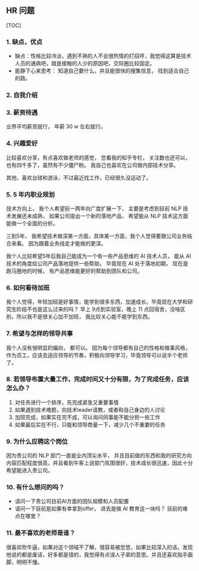 ## HR 问题

[TOC]

### 1. 缺点，优点

- 缺点：性格比较冷淡，遇到不熟的人不会很热情的打招呼，我觉得这算是技术人员的通病吧，就是接触的人少的原因吧，交际圈比较固定。 
- 能静下心来思考： 知道自己要什么，并且能很快的搜集信息， 找到适合自己的路。

### 2. 自我介绍



### 3. 薪资待遇

业界平均薪资就行， 年薪 30 w 左右就行。



### 4. 兴趣爱好

比较喜欢分享，有点喜欢做老师的感觉， 您看我的知乎专栏， 关注数也还可以，也有四千多了，虽然有不少僵尸粉。 我自己也喜欢在公司做内部技术分享。

其他，喜欢台球和游泳，不过最近找工作，已经很久没运动了。

### 5.   5 年内职业规划

技术方向上， 我个人希望前一两年向广度扩展一下， 主要是考虑到目前 NLP 技术发展还未成熟， 如果公司提出一个新的落地产品， 希望能从 NLP 技术这方面能做一个全面的分析。 

三到5年， 我希望技术做深某一方面，具体某一方面，我个人觉得要跟公司业务结合来看。 因为跟着业务线走才能做的更深。 

我个人比较希望5年后我自己能成为一个有一些产品思维的 AI 技术人员， 能从 AI 技术的角度给公司产品落地提供一些帮助。 毕竟现在 AI 处于落地初期， 现在是跑马圈地的时候， 有产品思维能更好的帮助到团队和公司。

### 6. 如何看待加班

我个人觉得，年轻加班是好事情，能学到很多东西，加速成长。毕竟现在大学和研究生阶段不也是这么过来的吗？ 早上 9点到实验室，晚上 11 点回宿舍，没啥区别，所以我不是很关心加不加班， 我比较关心能不能学到东西。

### 7. 希望与怎样的领导共事

我个人没有很明显的偏向， 都可以。 因为每个领导都有自己的性格和做事风格，作为员工，应该去适应领导的节奏，积极向领导学习，毕竟领导可以说半个老师了。

### 8. 若领导布置大量工作，完成时间又十分有限，为了完成任务，应该怎么办？

1. 对任务进行一个排序，先完成紧急又重要事情
2. 如果遇到技术难题，向技术leader请教，或者和自己身边的人讨论
3. 加班完成，如果实在完不成，可以询问同事能不能分担一些工作
4. 如果最后实在不行，只能和领导商量一下，减少几个不重要的任务

### 9. 为什么应聘这个岗位

因为贵公司的 NLP 部门一直是业内顶尖水平， 并且目前做的东西和我的研究方向内容匹配程度很高，并且看到牛客上说部门氛围很好，技术成长很迅速，因此十分希望能进入贵公司。

### 10. 有什么想问的吗？

- 请问一下贵公司目前AI方面的团队规模和人员配置
- 请问一下目前是如果有幸拿到offer， 进去是做 AI 教育这一块吗？ 目前的难点在哪里？

### 11. 最不喜欢的老师是谁？

很喜欢吹牛逼，如果对这个领域不了解，很容易被忽悠，如果比较深入的话，发现他说的都是废话，好多都是错的，我觉得有点误人子弟的意思。并且还喜欢指手画脚，明明不懂。









